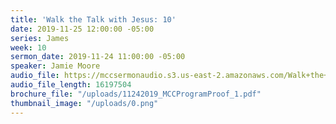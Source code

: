 ```yaml
---
title: 'Walk the Talk with Jesus: 10'
date: 2019-11-25 12:00:00 -05:00
series: James
week: 10
sermon_date: 2019-11-24 11:00:00 -05:00
speaker: Jamie Moore
audio_file: https://mccsermonaudio.s3.us-east-2.amazonaws.com/Walk+the+Talk+with+Jesus/Walk+the+Talk+with+Jesus+10.lite.mp3
audio_file_length: 16197504
brochure_file: "/uploads/11242019_MCCProgramProof_1.pdf"
thumbnail_image: "/uploads/0.png"
---
```


